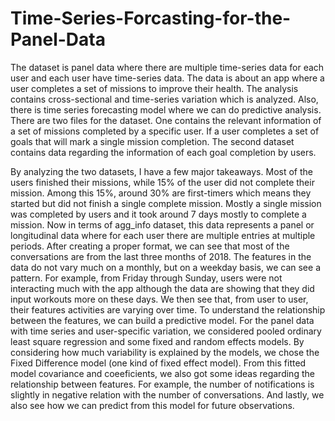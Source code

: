 # Time-Series-Forcasting-for-the-Panel-Data

The dataset is panel data where there are multiple time-series data for each user and each user have time-series data. The data is about an app where a user completes a set of missions to improve their health. The analysis contains cross-sectional and time-series variation which is analyzed. Also, there is time series forecasting model where we can do predictive analysis. There are two files for the dataset. One contains the relevant information of a set of missions completed by a specific user. If a user completes a set of goals that will mark a single mission completion. The second dataset contains data regarding the information of each goal completion by users. 
<p>By analyzing the two datasets, I have a few major takeaways. Most of the users finished their missions, while 15% of the user did not complete their mission. Among this 15%, around 30% are first-timers which means they started but did not finish a single complete mission. Mostly a single mission was completed by users and it took around 7 days mostly to complete a mission. Now in terms of agg_info dataset, this data represents a panel or longitudinal data where for each user there are multiple entries at multiple periods. After creating a proper format, we can see that most of the conversations are from the last three months of 2018. The features in the data do not vary much on a monthly, but on a weekday basis, we can see a pattern. For example, from Friday through Sunday, users were not interacting much with the app although the data are showing that they did input workouts more on these days. We then see that, from user to user, their features activities are varying over time. To understand the relationship between the features, we can build a predictive model. For the panel data with time series and user-specific variation, we considered pooled ordinary least square regression and some fixed and random effects models. By considering how much variability is explained by the models, we chose the Fixed Difference model (one kind of fixed effect model). From this fitted model covariance and coeeficients, we also got some ideas regarding the relationship between features. For example, the number of notifications is slightly in negative relation with the number of conversations. And lastly, we also see how we can predict from this model for future observations.
